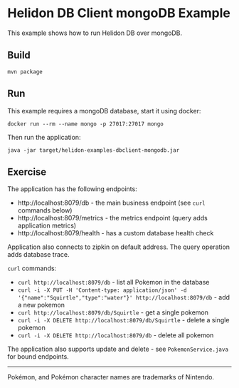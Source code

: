 # Helidon DB Client mongoDB Example

This example shows how to run Helidon DB over mongoDB.


## Build

```shell
mvn package
```

## Run

This example requires a mongoDB database, start it using docker:

```shell
docker run --rm --name mongo -p 27017:27017 mongo
```

Then run the application:

```shell
java -jar target/helidon-examples-dbclient-mongodb.jar
```

 
## Exercise

The application has the following endpoints:

- http://localhost:8079/db - the main business endpoint (see `curl` commands below)
- http://localhost:8079/metrics - the metrics endpoint (query adds application metrics)
- http://localhost:8079/health - has a custom database health check

Application also connects to zipkin on default address.
The query operation adds database trace.

`curl` commands:

- `curl http://localhost:8079/db` - list all Pokemon in the database
- `curl -i -X PUT -H 'Content-type: application/json' -d '{"name":"Squirtle","type":"water"}' http://localhost:8079/db` - add a new pokemon
- `curl http://localhost:8079/db/Squirtle` - get a single pokemon
- `curl -i -X DELETE http://localhost:8079/db/Squirtle` - delete a single pokemon
- `curl -i -X DELETE http://localhost:8079/db` - delete all pokemon

The application also supports update and delete - see `PokemonService.java` for bound endpoints.

---

Pokémon, and Pokémon character names are trademarks of Nintendo.
